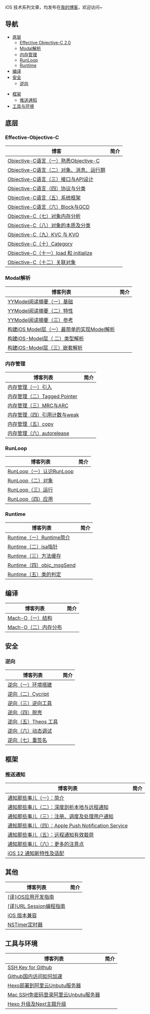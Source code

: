

iOS 技术系列文章，均发布在[我的博客](http://wenghengcong.com)，欢迎访问~



## 导航

- [底层](#底层)
  - [Effective Objective-C 2.0](#Effective-Objective-C)
  - [Modal解析](#Modal解析)
  - [内存管理](#内存管理)
  - [RunLoop](#RunLoop)
  - [Runtime](#Runtime)
- [编译](#编译)
- [安全](#安全)
    - [逆向](#逆向)

* [框架](#框架)
  * [推送通知](#推送通知)
* [工具与环境](#工具与环境)



## 底层

### Effective-Objective-C

| 博客                                                         |  简介    |
| ------------------------------------------------------------ | ---- |
| [Objective-C语言（一）熟悉Objective-C](http://wenghengcong.com/posts/56ff6dec/) |      |
| [Objective-C语言（二）对象、消息、运行期](http://wenghengcong.com/posts/97fa34ca/) |      |
| [Objective-C语言（三）接口与API设计](http://wenghengcong.com/posts/71e304ba/) |      |
| [Objective-C语言（四）协议与分类](http://wenghengcong.com/posts/c8eace10/) |      |
| [Objective-C语言（五）系统框架](http://wenghengcong.com/posts/ecbf9f9f/) |      |
| [Objective-C语言（六）Block与GCD](http://wenghengcong.com/posts/2fd17587/) |      |
| [Objective-C（七）对象内存分析](http://wenghengcong.com/posts/38431d60/) | |
| [Objective-C（八）对象的本质及分类](http://wenghengcong.com/posts/ec4474d1/) | |
| [Objective-C（九）KVC 与 KVO](http://wenghengcong.com/posts/f4c075c4/) | |
| [Objective-C（十）Category](http://wenghengcong.com/posts/b8e84edc/) | |
| [Objective-C（十一）load 和 initialize](http://wenghengcong.com/posts/a69d9d1f/) | |
| [Objective-C（十二）关联对象](http://wenghengcong.com/posts/5fe15e03/) | |



### Modal解析

| 博客列表                                                     |   简介    |
| ------------------------------------------------------------ | ---- |
| [YYModel阅读摘要（一）基础](http://wenghengcong.com/posts/ec42f57/) |      |
| [YYModel阅读摘要（二）特性](http://wenghengcong.com/posts/d41ed060/) |      |
| [YYModel阅读摘要（三）参考](http://wenghengcong.com/posts/b9644035/) |      |
| [构建iOS Model层（一）最简单的实现Model解析](http://wenghengcong.com/posts/814d3fa9/) |      |
| [构建iOS-Model层（ 二）类型解析](http://wenghengcong.com/posts/e4c737c7/) |      |
| [构建iOS-Model层（三）嵌套解析](http://wenghengcong.com/posts/e4b6b7db/) |      |



### 内存管理

| 博客列表                                                     |   简介    |
| ------------------------------------------------------------ | ---- |
| [内存管理（一）引入](http://wenghengcong.com/posts/4dedf510/) |      |
| [内存管理（二）Tagged Pointer](http://wenghengcong.com/posts/b6becb26/) |      |
| [内存管理（三）MRC与ARC](http://wenghengcong.com/posts/21699584/) |      |
| [内存管理（四）引用计数与weak](http://wenghengcong.com/posts/7162dd05/) |      |
| [内存管理（五）copy](http://wenghengcong.com/posts/bf6902cc/) |      |
| [内存管理（六）autorelease](http://wenghengcong.com/posts/c458827d/) |      |



### RunLoop

| 博客列表                                                     |  简介     |
| ------------------------------------------------------------ | ---- |
| [RunLoop（一）认识RunLoop](http://wenghengcong.com/posts/a520a466/) |      |
| [RunLoop（二）对象](http://wenghengcong.com/posts/5c027118/) |      |
| [RunLoop（三）运行](http://wenghengcong.com/posts/ec1e2951/) |      |
| [RunLoop（四）应用](http://wenghengcong.com/posts/25ecb79e/) |      |



### Runtime

| 博客列表                                                     |   简介    |
| ------------------------------------------------------------ | ---- |
| [Runtime（一）Runtime简介](http://wenghengcong.com/posts/a182534/) |      |
| [Runtime（二）isa指针](http://wenghengcong.com/posts/1574014f/) |      |
| [Runtime（三）方法缓存](http://wenghengcong.com/posts/497dcda2/) |      |
| [Runtime（四）objc_msgSend](http://wenghengcong.com/posts/de99a8a4/) |      |
| [Runtime（五）类的判定](http://wenghengcong.com/posts/bb109840/) |      |



## 编译

| 博客列表                                                     | 简介 |
| ------------------------------------------------------------ | ---- |
| [Mach-O（一）结构](http://wenghengcong.com/posts/9cb913e/)   |      |
| [Mach-O（二）内存分布](http://wenghengcong.com/posts/f13a5377/) |      |



## 安全

### 逆向

| 博客列表                                                     | 简介 |
| ------------------------------------------------------------ | ---- |
| [逆向（一）环境搭建](http://wenghengcong.com/posts/a3f7476f/) |      |
| [逆向（二）Cycript](http://wenghengcong.com/posts/ffe6b3a6/) |      |
| [逆向（三）逆向工具](http://wenghengcong.com/posts/4e9f8ec1/) |      |
| [逆向（四）脱壳](http://wenghengcong.com/posts/7b70260a/)    |      |
| [逆向（五）Theos 工具](http://wenghengcong.com/posts/1d49306b/) |      |
| [逆向（六）动态调试](http://wenghengcong.com/posts/e46291ba/) |      |
| [逆向（七）重签名](http://wenghengcong.com/posts/3c332106/)  |      |



## 框架

### 推送通知

| 博客列表                                                     |  简介     |
| ------------------------------------------------------------ | ---- |
| [通知那些事儿（一）：简介](http://wenghengcong.com/posts/9f6c944f/) |      |
| [通知那些事儿（二）：深度剖析本地与远程通知](http://wenghengcong.com/posts/b8afcf26/) |      |
| [通知那些事儿（三）：注册、调度及处理用户通知](http://wenghengcong.com/posts/49ffb8b1/) |      |
| [通知那些事儿（四）：Apple Push Notification Service](http://wenghengcong.com/posts/c4db2cc5/) |      |
| [通知那些事儿（五）：远程通知有效载荷](http://wenghengcong.com/posts/cc775430/) |      |
| [通知那些事儿（六）：更多的注意点](http://wenghengcong.com/posts/d3661aed/) |      |
| [iOS 12 通知新特性及适配](http://wenghengcong.com/posts/90c98edd/) |      |



## 其他

| 博客列表                                                     |   简介    |
| ------------------------------------------------------------ | ---- |
| [[译]iOS应用开发指南](http://wenghengcong.com/posts/dab2e260/) |      |
| [[译]URL Session编程指南](http://wenghengcong.com/posts/75f2a774/) |      |
| [iOS 版本兼容](http://wenghengcong.com/posts/4fa651e7/)      |      |
| [NSTimer定时器](http://wenghengcong.com/posts/67fb5135/)     |      |



## 工具与环境

| 博客列表                                                     |  简介     |
| ------------------------------------------------------------ | ---- |
| [SSH Key for Github](http://wenghengcong.com/posts/5c4dc5dd/) |      |
| [Github国内访问如何加速](http://wenghengcong.com/posts/ae4ffdd7/) |      |
| [Hexo部署到阿里云Unbutu服务器](http://wenghengcong.com/posts/9b47a9a/) |      |
| [Mac SSH免密码登录阿里云Unbutu服务器](http://wenghengcong.com/posts/bd1967b5/) |      |
| [Hexo 升级及Next主题升级](http://wenghengcong.com/posts/eb1ce6c3/) |      |
